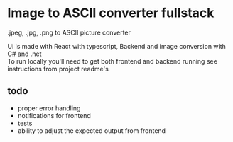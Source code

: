 # Image to ASCII converter fullstack
.jpeg, .jpg, .png to ASCII picture converter

Ui is made with React with typescript, Backend and image conversion with C# and .net <br/> 
To run locally you'll need to get both frontend and backend running see instructions from project readme's

## todo

- proper error handling
- notifications for frontend
- tests
- ability to adjust the expected output from frontend
